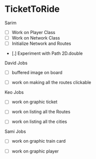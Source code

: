 # TicketToRide




Sarim 

- [ ] Work on Player Class
- [ ] Work on Network Class
- [ ] Initialize Network and Routes
- [.] Experiment with Path 2D.double


David Jobs

- [ ] buffered image on board
- [ ] work on making all the routes clickable



Keo Jobs
- [ ] work on graphic ticket
- [ ] work on listing all the Routes
- [ ] work on listing all the cities



Sami Jobs
- [ ] work on graphic train card
- [ ] work on graphic player





